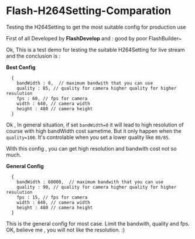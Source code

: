 # Flash-H264Setting-Comparation
Testing the H264Setting to get the most suitable config for production use

First of all Developed by **FlashDevelop** and : good by poor FlashBuilder~

Ok, This is a test demo for testing the suitable H264Setting for live stream and the conclusion is : 

**Best Config**
```
  {
    bandWidth : 0,  // maximum bandwith that you can use 
    quality : 85, // quality for camera higher quality for higher resulution
    fps : 60, // fps for camera 
    width : 640, // camera width 
    height : 480 // camera height
  }
```
  Ok , In general situation, if set `bandWidth=0` it will lead to high resolution of course with high bandWidth cost sametime. But it only happen when the `quality=100`. It's controlable when you set a lower quality like `80/85`.
 
  With this config , you can get high resolution and bandwith cost not so much.
  
  
**General Config**
```
  {
    bandWidth : 60000,  // maximum bandwith that you can use 
    quality : 90, // quality for camera higher quality for higher resulution
    fps : 15, // fps for camera 
    width : 640, // camera width 
    height : 480 // camera height
  }
```
  This is the general config for most case. Limit the bandwith, quality and fps. OK, believe me , you will not like the resolution. :)
